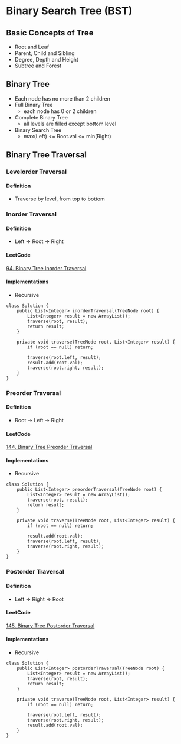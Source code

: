 # Binary Search Tree (BST)

## Basic Concepts of Tree

- Root and Leaf
- Parent, Child and Sibling
- Degree, Depth and Height
- Subtree and Forest

## Binary Tree

- Each node has no more than 2 children
- Full Binary Tree
    - each node has 0 or 2 children
- Complete Binary Tree
    - all levels are filled except bottom level
- Binary Search Tree
    - max(Left) <= Root.val <= min(Right)

## Binary Tree Traversal

### Levelorder Traversal

#### Definition
- Traverse by level, from top to bottom


### Inorder Traversal

#### Definition
- Left -> Root -> Right

#### LeetCode
[94. Binary Tree Inorder Traversal](https://leetcode.com/problems/binary-tree-inorder-traversal/)

#### Implementations
- Recursive
```
class Solution {
    public List<Integer> inorderTraversal(TreeNode root) {
        List<Integer> result = new ArrayList();
        traverse(root, result);
        return result;
    }
    
    private void traverse(TreeNode root, List<Integer> result) {
        if (root == null) return;
        
        traverse(root.left, result);
        result.add(root.val);
        traverse(root.right, result);
    }
}
```

### Preorder Traversal

#### Definition
- Root -> Left -> Right

#### LeetCode
[144. Binary Tree Preorder Traversal](https://leetcode.com/problems/binary-tree-preorder-traversal/)

#### Implementations
- Recursive
```
class Solution {
    public List<Integer> preorderTraversal(TreeNode root) {
        List<Integer> result = new ArrayList();
        traverse(root, result);
        return result;
    }
    
    private void traverse(TreeNode root, List<Integer> result) {
        if (root == null) return;
        
        result.add(root.val);
        traverse(root.left, result);
        traverse(root.right, result);
    }
}
```

### Postorder Traversal

#### Definition
- Left -> Right -> Root

#### LeetCode
[145. Binary Tree Postorder Traversal](https://leetcode.com/problems/binary-tree-postorder-traversal/)

#### Implementations
- Recursive
```
class Solution {
    public List<Integer> postorderTraversal(TreeNode root) {
        List<Integer> result = new ArrayList();
        traverse(root, result);
        return result;
    }
    
    private void traverse(TreeNode root, List<Integer> result) {
        if (root == null) return;
        
        traverse(root.left, result);
        traverse(root.right, result);
        result.add(root.val);
    }
}